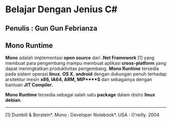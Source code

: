 # Belajar Dengan Jenius C#

## Penulis : Gun Gun Febrianza

## Mono Runtime

**Mono** adalah implementasi **open source** dari **.Net Framework** [1] yang  membuat para pengembang mampu membuat aplikasi **cross-platform** yang dapat meningkatkan produktivitas pengembang. **Mono Runtime** tersedia pada sistem operasi **linux**, **OS X**, **android** dengan dukungan penuh terhadap arsitektur mesin **x86, IA64, ARM, MIP****S** dan sebagainya dengan bantuan **JIT Compiler**. 

**Mono Runtime** tersedia sebagai salah satu **package** dalam distro **linux debian**. 

---------------------

[1] Dumbill & Borstein*. Mono : Developer Notebook*. USA : O’reilly. 2004